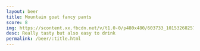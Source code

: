 ```yaml
---
layout: beer
title: Mountain goat fancy pants
score: 8
img: https://scontent.xx.fbcdn.net/v/t1.0-0/p480x480/603733_10153268257103745_7684396821090282649_n.jpg?oh=c705c3cafd0472d84b35833665ff428c&oe=58CEBD08
desc: Really tasty but also easy to drink
permalink: /beer/:title.html
---
```

